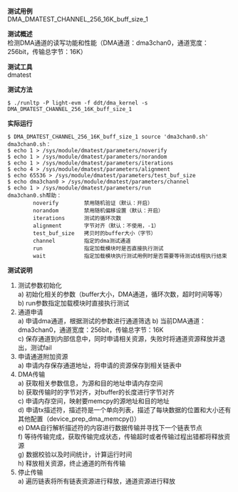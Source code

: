 **测试用例**  
DMA_DMATEST_CHANNEL_256_16K_buff_size_1  

**测试概述**  
检测DMA通道的读写功能和性能（DMA通道：dma3chan0，通道宽度：256bit，传输总字节：16K）  

**测试工具**  
dmatest  

**测试方法**  
```
$ ./runltp -P light-evm -f ddt/dma_kernel -s DMA_DMATEST_CHANNEL_256_16K_buff_size_1
```

**实际运行**  
```
$ DMA_DMATEST_CHANNEL_256_16K_buff_size_1 source 'dma3chan0.sh'
dma3chan0.sh：
$ echo 1 > /sys/module/dmatest/parameters/noverify
$ echo 1 > /sys/module/dmatest/parameters/norandom
$ echo 1 > /sys/module/dmatest/parameters/iterations
$ echo 4 > /sys/module/dmatest/parameters/alignment
$ echo 65536 > /sys/module/dmatest/parameters/test_buf_size
$ echo dma3chan0 > /sys/module/dmatest/parameters/channel
$ echo 1 > /sys/module/dmatest/parameters/run
dma3chan0.sh帮助：
        noverify        禁用随机验证（默认：开启）
        norandom        禁用随机偏移设置（默认：开启）
        iterations      测试的循环次数
        alignment       字节对齐（默认：不使用，-1）
        test_buf_size   拷贝时的buffer大小（字节）
        channel         指定的dma测试通道
        run             指定加载模块时是否直接执行测试
        wait            指定加载模块执行测试用例时是否需要等待测试线程执行结束
```

**测试说明**  
1. 测试参数初始化  
        a) 初始化相关的参数（buffer大小，DMA通道，循环次数，超时时间等等）  
        b) run参数指定加载模块时直接执行测试  
2. 通道申请  
        a) 申请dma通道，根据测试的参数进行通道筛选
	b) 当前DMA通道：dma3chan0，通道宽度：256bit，传输总字节：16K  
        c) 保存通道到内部信息中，同时申请相关资源，失败时将通道资源释放并退出，测试fail  
3. 申请通道附加资源  
        a) 申请内存保存通道地址，将申请的资源保存到相关链表中  
4. DMA传输  
        a) 获取相关参数信息，为源和目的地址申请内存空间  
        b) 获取传输时的字节对齐，对buffer的长度进行字节对齐  
        c) 申请内存空间，映射要memcpy的源地址和目的地址  
        d) 申请tx描述符，描述符是一个单向列表，描述了每块数据的位置和大小还有其他配置（device_prep_dma_memcpy()）  
        e) DMA自行解析描述符的内容进行数据传输并寻找下一个链表节点  
        f) 等待传输完成，获取传输完成状态，传输超时或者传输过程出错都将释放资源  
        g) 数据校验以及时间统计，计算运行时间  
        h) 释放相关资源，终止通道的所有传输  
5. 停止传输  
        a) 遍历链表将所有链表资源进行释放，通道资源进行释放  

